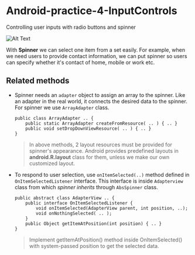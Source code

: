 # Android-practice-4-InputControls
Controlling user inputs with radio buttons and spinner

![Alt Text](https://github.com/RobinKim-SWEngineer/Images-for-document/blob/master/InputControls.gif)


With **Spinner** we can select one item from a set easily. For example, when we need users to provide contact information, we can put spinner so users can specify whether it's contact of home, mobile or work etc. 

## Related methods
 - Spinner needs an `adapter` object to assign an array to the spinner. Like an adapter in the real world, it connects the desired data to the spinner. For spinner we use `ArrayAdapter` class.
   ```
   public class ArrayAdapter .. {
       public static ArrayAdapter createFromResource( .. ) { .. }
       public void setDropDownViewResource( .. ) { .. }
   }
   ```
   > In above methods, 2 layout resources must be provided for spinner's appearance. Android provides predefined layouts in **android.R.layout** class for them, unless we make our own customized layout. 
   
 - To respond to user selection, use `onItemSelected(..)` method defined in `OnItemSelectedListener` interface. This interface is inside `Adapterview` class from which *spinner inherits* through `AbsSpinner` class.
   ```
   public abstract class AdapterView .. {
       public interface OnItemSelectedListener {
           void onItemSelected(AdapterView parent, int position, ..); 
           void onNothingSelected( .. );
       }
       public Object getItemAtPosition(int position) { .. }
   }
   ```
   > Implement getItemAtPosition() method inside OnItemSelected() with system-passed position to get the selected data.
